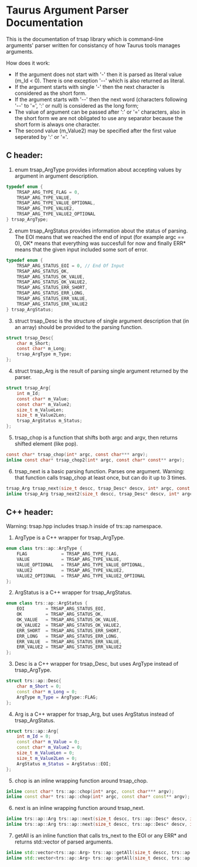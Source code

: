 # Taurus Argument Parser Documentation

This is the documentation of trsap library which is command-line arguments\' parser written for consistancy of how Taurus tools manages arguments.

How does it work:
 - If the argument does not start with '-' then it is parsed as literal value (m_Id < 0). There is one exception '--' which is also returned as literal.
 - If the argument starts with single '-' then the next character is considered as the short form.
 - If the argument starts with '--' then the next word (characters following '--' to '=', ':' or null) is considered as the long form;
 - The value of argument can be passed after ':' or '=' characters, also in the short form we are not obligated to use any separator because the short form is always one character.
 - The second value (m_Value2) may be specified after the first value seperated by ':' or '='.

## C header:

 1. enum trsap_ArgType provides information about accepting values by argument in argument description.

``` C
typedef enum {
	TRSAP_ARG_TYPE_FLAG = 0,
	TRSAP_ARG_TYPE_VALUE,
	TRSAP_ARG_TYPE_VALUE_OPTIONAL,
	TRSAP_ARG_TYPE_VALUE2,
	TRSAP_ARG_TYPE_VALUE2_OPTIONAL
} trsap_ArgType;
```

 2. enum trsap_ArgStatus provides information about the status of parsing. The EOI means that we reached the end of input (for example argc == 0), OK* means that everything was succesfull for now and finally ERR* means that the given input included some sort of error.

``` C
typedef enum {
	TRSAP_ARG_STATUS_EOI = 0, // End Of Input
	TRSAP_ARG_STATUS_OK,
	TRSAP_ARG_STATUS_OK_VALUE,
	TRSAP_ARG_STATUS_OK_VALUE2,
	TRSAP_ARG_STATUS_ERR_SHORT,
	TRSAP_ARG_STATUS_ERR_LONG,
	TRSAP_ARG_STATUS_ERR_VALUE,
	TRSAP_ARG_STATUS_ERR_VALUE2
} trsap_ArgStatus;
```

 3. struct trsap_Desc is the structure of single argument description that (in an array) should be provided to the parsing function.

``` C
struct trsap_Desc{
	char m_Short;
	const char* m_Long;
	trsap_ArgType m_Type;
};
```

 4. struct trsap_Arg is the result of parsing single argument returned by the parser.

```C
struct trsap_Arg{
	int m_Id;
	const char* m_Value;
	const char* m_Value2;
	size_t m_ValueLen;
	size_t m_Value2Len;
	trsap_ArgStatus m_Status;
};
```

 5. trsap_chop is a function that shifts both argc and argv, then returns shifted element (like pop).

``` C
const char* trsap_chop(int* argc, const char*** argv);
inline const char* trsap_chop2(int* argc, const char* const** argv);
```

 6. trsap_next is a basic parsing function. Parses one argument. Warning: that function calls trsap_chop at least once, but can do it up to 3 times.

``` C
trsap_Arg trsap_next(size_t descc, trsap_Desc* descv, int* argc, const char*** argv);
inline trsap_Arg trsap_next2(size_t descc, trsap_Desc* descv, int* argc, const char* const** argv);
```

## C++ header:

Warning: trsap.hpp includes trsap.h inside of trs::ap namespace.

 1. ArgType is a C++ wrapper for trsap_ArgType.

``` C++
enum class trs::ap::ArgType {
	FLAG             = TRSAP_ARG_TYPE_FLAG,
	VALUE            = TRSAP_ARG_TYPE_VALUE,
	VALUE_OPTIONAL   = TRSAP_ARG_TYPE_VALUE_OPTIONAL,
	VALUE2           = TRSAP_ARG_TYPE_VALUE2,
	VALUE2_OPTIONAL	 = TRSAP_ARG_TYPE_VALUE2_OPTIONAL	
};
```

 2. ArgStatus is a C++ wrapper for trsap_ArgStatus.

``` C++
enum class trs::ap::ArgStatus {
	EOI        = TRSAP_ARG_STATUS_EOI,
	OK         = TRSAP_ARG_STATUS_OK,
	OK_VALUE   = TRSAP_ARG_STATUS_OK_VALUE,
	OK_VALUE2  = TRSAP_ARG_STATUS_OK_VALUE2,
	ERR_SHORT  = TRSAP_ARG_STATUS_ERR_SHORT,
	ERR_LONG   = TRSAP_ARG_STATUS_ERR_LONG,
	ERR_VALUE  = TRSAP_ARG_STATUS_ERR_VALUE,
	ERR_VALUE2 = TRSAP_ARG_STATUS_ERR_VALUE2
};
```

 3. Desc is a C++ wrapper for trsap_Desc, but uses ArgType instead of trsap_ArgType.

``` C++
struct trs::ap::Desc{
	char m_Short = 0;
	const char* m_Long = 0;
	ArgType m_Type = ArgType::FLAG;
};
```

 4. Arg is a C++ wrapper for trsap_Arg, but uses ArgStatus instead of trsap_ArgStatus.

``` C++
struct trs::ap::Arg{
	int m_Id = 0;
	const char* m_Value = 0;
	const char* m_Value2 = 0;
	size_t m_ValueLen = 0;
	size_t m_Value2Len = 0;
	ArgStatus m_Status = ArgStatus::EOI;
};
```

 5. chop is an inline wrapping function around trsap_chop.

``` C++ 
inline const char* trs::ap::chop(int* argc, const char*** argv);
inline const char* trs::ap::chop(int* argc, const char* const** argv);
```

 6. next is an inline wrapping function around trsap_next.

``` C++ 
inline trs::ap::Arg trs::ap::next(size_t descc, trs::ap::Desc* descv, int* argc, const char*** argv);
inline trs::ap::Arg trs::ap::next(size_t descc, trs::ap::Desc* descv, int* argc, const char* const** argv);
```

 7. getAll is an inline function that calls trs_next to the EOI or any ERR* and returns std::vector of parsed arguments.

``` C++
inline std::vector<trs::ap::Arg> trs::ap::getAll(size_t descc, trs::ap::Desc* descv, int* argc, const char*** argv);
inline std::vector<trs::ap::Arg> trs::ap::getAll(size_t descc, trs::ap::Desc* descv, int* argc, const char* const** argv);
```

